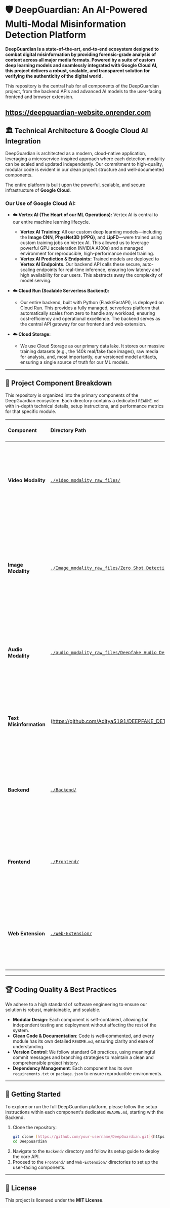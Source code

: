 # 🛡️ DeepGuardian: An AI-Powered Multi-Modal Misinformation Detection Platform

**DeepGuardian is a state-of-the-art, end-to-end ecosystem designed to combat digital misinformation by providing forensic-grade analysis of content across all major media formats. Powered by a suite of custom deep learning models and seamlessly integrated with Google Cloud AI, this project delivers a robust, scalable, and transparent solution for verifying the authenticity of the digital world.**

This repository is the central hub for all components of the DeepGuardian project, from the backend APIs and advanced AI models to the user-facing frontend and browser extension.

https://deepguardian-website.onrender.com
---

## 🏛️ Technical Architecture & Google Cloud AI Integration

DeepGuardian is architected as a modern, cloud-native application, leveraging a microservice-inspired approach where each detection modality can be scaled and updated independently. Our commitment to high-quality, modular code is evident in our clean project structure and well-documented components.

The entire platform is built upon the powerful, scalable, and secure infrastructure of **Google Cloud**.

### Our Use of Google Cloud AI:

* **☁️ Vertex AI (The Heart of our ML Operations):** Vertex AI is central to our entire machine learning lifecycle.
    * **Vertex AI Training:** All our custom deep learning models—including the **Image CNN**, **PhysNet3D (rPPG)**, and **LipFD**—were trained using custom training jobs on Vertex AI. This allowed us to leverage powerful GPU acceleration (NVIDIA A100s) and a managed environment for reproducible, high-performance model training.
    * **Vertex AI Prediction & Endpoints:** Trained models are deployed to **Vertex AI Endpoints**. Our backend API calls these secure, auto-scaling endpoints for real-time inference, ensuring low latency and high availability for our users. This abstracts away the complexity of model serving.

* **☁️ Cloud Run (Scalable Serverless Backend):**
    * Our entire backend, built with Python (Flask/FastAPI), is deployed on Cloud Run. This provides a fully managed, serverless platform that automatically scales from zero to handle any workload, ensuring cost-efficiency and operational excellence. The backend serves as the central API gateway for our frontend and web extension.

* **☁️ Cloud Storage:**
    * We use Cloud Storage as our primary data lake. It stores our massive training datasets (e.g., the 140k real/fake face images), raw media for analysis, and, most importantly, our versioned model artifacts, ensuring a single source of truth for our ML models.

---

## 📂 Project Component Breakdown

This repository is organized into the primary components of the DeepGuardian ecosystem. Each directory contains a dedicated `README.md` with in-depth technical details, setup instructions, and performance metrics for that specific module.

| Component | Directory Path | Description & Key Technologies |
| :--- | :--- | :--- |
| **Video Modality** | [`./video_modality_raw_files/`](./video_modality_raw_files/) | Our most advanced module, targeting deepfakes with a two-pronged approach: analyzing both **behavioral** and **biological** signals in video streams. |
| **Image Modality** | [`./Image_modality_raw_files/Zero Shot Detection/`](./Image_modality_raw_files/Zero%20Shot%20Detection/) | A comprehensive solution for image authenticity, combining a specialized model for human faces with a generalized model for all other AI-generated content. |
| **Audio Modality** | [`./audio_modality_raw_files/Deepfake Audio Det.../`](./audio_modality_raw_files/Deepfake%20Audio%20Detection/) | A lightweight and highly accurate model that detects synthetic voices and audio clones by analyzing their unique "voiceprint" using MFCCs. |
| **Text Misinformation** | (https://github.com/Aditya5191/DEEPFAKE_DETECTION/tree/main/text_modality(misinformation)) | A hybrid model using stylistic and semantic analysis to determine if text was written by an LLM. Its logic is served via our main backend API. |
| **Backend** | [`./Backend/`](./Backend/) | The central nervous system of the platform. A Python-based API that handles requests, interfaces with Google Cloud services, and serves results. |
| **Frontend** | [`./Frontend/`](./Frontend/) | The user-facing web application (e.g., built in React/Vue) that provides a rich, interactive interface for uploading and analyzing content. |
| **Web Extension** | [`./Web-Extension/`](./Web-Extension/) | A powerful browser extension that brings DeepGuardian's capabilities directly into the user's browsing experience for seamless, real-time protection. |

---

## 🏆 Coding Quality & Best Practices

We adhere to a high standard of software engineering to ensure our solution is robust, maintainable, and scalable.
* **Modular Design**: Each component is self-contained, allowing for independent testing and deployment without affecting the rest of the system.
* **Clean Code & Documentation**: Code is well-commented, and every module has its own detailed `README.md`, ensuring clarity and ease of understanding.
* **Version Control**: We follow standard Git practices, using meaningful commit messages and branching strategies to maintain a clean and comprehensible project history.
* **Dependency Management**: Each component has its own `requirements.txt` or `package.json` to ensure reproducible environments.

---

## 🚀 Getting Started

To explore or run the full DeepGuardian platform, please follow the setup instructions within each component's dedicated `README.md`, starting with the Backend.

1.  Clone the repository:
    ```bash
    git clone [https://github.com/your-username/DeepGuardian.git](https://github.com/your-username/DeepGuardian.git)
    cd DeepGuardian
    ```
2.  Navigate to the `Backend/` directory and follow its setup guide to deploy the core API.
3.  Proceed to the `Frontend/` and `Web-Extension/` directories to set up the user-facing components.

---

## 📜 License

This project is licensed under the **MIT License**.
